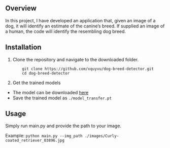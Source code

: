 ## Overview

In this project, I have developed an application that, given an image of a dog, it will identify an estimate of the canine’s breed. If supplied an image of a human, the code will identify the resembling dog breed.

## Installation

1. Clone the repository and navigate to the downloaded folder.
	
	```	
		git clone https://github.com/xquyvu/dog-breed-detector.git
		cd dog-breed-detector
	```

2. Get the trained models
- The model can be downloaded [here](https://www.dropbox.com/s/tuctyg6dmmvpy8y/model_transfer.pt?dl=0)
- Save the trained model as `./model_transfer.pt`


## Usage
Simply run main.py and provide the path to your image.

Example:
`python main.py --img_path ./images/Curly-coated_retriever_03896.jpg`
